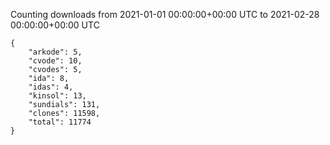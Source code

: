 
Counting downloads from 2021-01-01 00:00:00+00:00 UTC to 2021-02-28 00:00:00+00:00 UTC

```
{
    "arkode": 5,
    "cvode": 10,
    "cvodes": 5,
    "ida": 8,
    "idas": 4,
    "kinsol": 13,
    "sundials": 131,
    "clones": 11598,
    "total": 11774
}
```
